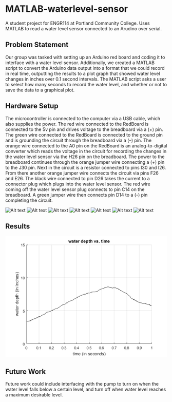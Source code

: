# MATLAB-waterlevel-sensor
A student project for ENGR114 at Portland Community College. Uses MATLAB to read a water level sensor connected to an Arudino over serial.

## Problem Statement
Our group was tasked with setting up an Arduino red board and coding it to interface
with a water level sensor. Additionally, we created a MATLAB script to convert the Arduino data
output into a format that we could record in real time, outputting the results to a plot graph that
showed water level changes in inches over 0.1 second intervals. The MATLAB script asks a
user to select how many seconds to record the water level, and whether or not to save the data
to a graphical plot.

## Hardware Setup
The microcontroller is connected to the computer via a USB cable, which also supplies
the power. The red wire connected to the RedBoard is connected to the 5v pin and drives
voltage to the breadboard via a (+) pin. The green wire connected to the RedBoard is connected
to the ground pin and is grounding the circuit through the breadboard via a (–) pin. The orange
wire connected to the A0 pin on the RedBoard is an analog-to-digital converter which reads the
voltage in the circuit for recording the changes in the water level sensor via the H26 pin on the
breadboard. The power to the breadboard continues through the orange jumper wire connecting
a (+) pin to the J30 pin. Next in the circuit is a resistor connected to pins I30 and I26. From there
another orange jumper wire connects the circuit via pins F26 and E26. The black wire
connected to pin D26 takes the current to a connector plug which plugs into the water level
sensor. The red wire coming off the water level sensor plug connects to pin C14 on the
breadboard. A green jumper wire then connects pin D14 to a (-) pin completing the circuit.

![Alt text](doc/watersensor1?raw=true "Title")
![Alt text](doc/watersensor2?raw=true "Title")
![Alt text](doc/watersensor3?raw=true "Title")
![Alt text](doc/watersensor4?raw=true "Title")
![Alt text](doc/watersensor5?raw=true "Title")
![Alt text](doc/watersensor6?raw=true "Title")
![Alt text](doc/watersensor7?raw=true "Title")

## Results
![Alt text](doc/results.png?raw=true "Title")

## Future Work
Future work could include interfacing with the pump to turn on when the water level falls
below a certain level, and turn off when water level reaches a maximum desirable level.
